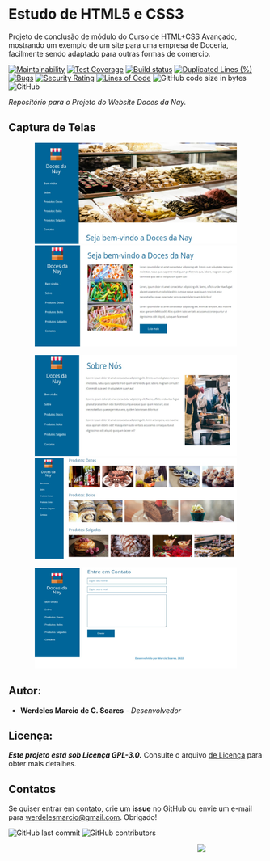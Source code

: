 # Estudo de HTML5 e CSS3
Projeto de conclusão de módulo do Curso de HTML+CSS Avançado, mostrando um exemplo de um site para uma empresa de Doceria, facilmente sendo adaptado para outras formas de comercio.

[![Maintainability](https://api.codeclimate.com/v1/badges/20aa971e5e6bc37fd9f0/maintainability)](https://codeclimate.com/github/werdelesmarcio/site-doceria/maintainability) [![Test Coverage](https://api.codeclimate.com/v1/badges/20aa971e5e6bc37fd9f0/test_coverage)](https://codeclimate.com/github/werdelesmarcio/site-doceria/test_coverage) [![Build status](https://ci.appveyor.com/api/projects/status/n943av308u6yiaed/branch/main?svg=true)](https://ci.appveyor.com/project/werdelesmarcio/site-doceria/branch/main) [![Duplicated Lines (%)](https://sonarcloud.io/api/project_badges/measure?project=werdelesmarcio_site-doceria&metric=duplicated_lines_density)](https://sonarcloud.io/summary/new_code?id=werdelesmarcio_site-doceria) [![Bugs](https://sonarcloud.io/api/project_badges/measure?project=werdelesmarcio_site-doceria&metric=bugs)](https://sonarcloud.io/summary/new_code?id=werdelesmarcio_site-doceria) [![Security Rating](https://sonarcloud.io/api/project_badges/measure?project=werdelesmarcio_site-doceria&metric=security_rating)](https://sonarcloud.io/summary/new_code?id=werdelesmarcio_site-doceria) [![Lines of Code](https://sonarcloud.io/api/project_badges/measure?project=werdelesmarcio_site-doceria&metric=ncloc)](https://sonarcloud.io/summary/new_code?id=werdelesmarcio_site-doceria) <img alt="GitHub code size in bytes" src="https://img.shields.io/github/languages/code-size/werdelesmarcio/site-doceria"> <img alt="GitHub" src="https://img.shields.io/github/license/werdelesmarcio/site-doceria"> 

_Repositório para o Projeto do Website Doces da Nay._

## Captura de Telas

<center> <img src = "https://github.com/werdelesmarcio/site-doceria/blob/main/prints/0001.jpeg?raw=true" width =400 height=200 > <img src = "https://github.com/werdelesmarcio/site-doceria/blob/main/prints/0002.jpeg?raw=true"  width =400 height=200 >

<img src = "https://github.com/werdelesmarcio/site-doceria/blob/main/prints/0003.jpeg?raw=true"  width =400 height=200 > <img src = "https://github.com/werdelesmarcio/site-doceria/blob/main/prints/0004.jpeg?raw=true"  width =400 height=200 >

 <img src = "https://github.com/werdelesmarcio/site-doceria/blob/main/prints/0005.jpeg?raw=true"  width =400 height=200> </center>


## Autor:
* **Werdeles Marcio de C. Soares** - _Desenvolvedor_

## Licença: 
***Este projeto está sob Licença GPL-3.0.***
Consulte o arquivo [de Licença](https://github.com/werdelesmarcio/site-doceria/blob/main/LICENSE) para obter mais detalhes.

## Contatos
Se quiser entrar em contato, crie um **issue** no GitHub ou envie um e-mail para werdelesmarcio@gmail.com. Obrigado!

<img alt="GitHub last commit" src="https://img.shields.io/github/last-commit/werdelesmarcio/site-doceria?style=for-the-badge">   <img alt="GitHub contributors" src="https://img.shields.io/github/contributors/werdelesmarcio/site-doceria?style=for-the-badge">

<img src = "https://openwebsolutions.in/blog/wp-content/uploads/2018/01/banner-1.jpg?raw=true" width =130 align="Right">
